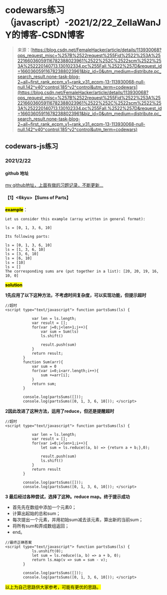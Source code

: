 <!--yml
category: codewars
date: 2022-08-13 11:41:27
-->

# codewars练习（javascript）-2021/2/22_ZellaWanJY的博客-CSDN博客

> 来源：[https://blog.csdn.net/FemaleHacker/article/details/113930068?ops_request_misc=%257B%2522request%255Fid%2522%253A%2522166036059116782388023961%2522%252C%2522scm%2522%253A%252220140713.130102334.pc%255Fall.%2522%257D&request_id=166036059116782388023961&biz_id=0&utm_medium=distribute.pc_search_result.none-task-blog-2~all~first_rank_ecpm_v1~rank_v31_ecpm-13-113930068-null-null.142^v40^control,185^v2^control&utm_term=codewars](https://blog.csdn.net/FemaleHacker/article/details/113930068?ops_request_misc=%257B%2522request%255Fid%2522%253A%2522166036059116782388023961%2522%252C%2522scm%2522%253A%252220140713.130102334.pc%255Fall.%2522%257D&request_id=166036059116782388023961&biz_id=0&utm_medium=distribute.pc_search_result.none-task-blog-2~all~first_rank_ecpm_v1~rank_v31_ecpm-13-113930068-null-null.142^v40^control,185^v2^control&utm_term=codewars)

## codewars-js练习

### 2021/2/22

#### github 地址

[my github地址，上面有做的习题记录，不断更新…](https://github.com/Mszmy/Codewars/)

#### 【1】<6kyu>【Sums of Parts】

**<mark>example</mark>**：

```
Let us consider this example (array written in general format):

ls = [0, 1, 3, 6, 10]

Its following parts:

ls = [0, 1, 3, 6, 10]
ls = [1, 3, 6, 10]
ls = [3, 6, 10]
ls = [6, 10]
ls = [10]
ls = []
The corresponding sums are (put together in a list): [20, 20, 19, 16, 10, 0] 
```

<mark>**solution**</mark>

**1先应用了以下这种方法，不考虑时间复杂度，可以实现功能，但提示超时**

```
//超时
<script type="text/javascript"> function partsSums(ls) {

            var len = ls.length;
            var result = [];
            for(var j=0;j<len+1;j++){
                var sum = Sum(ls)
                ls.shift()

                result.push(sum)
            }
            return result;
        }
        function Sum(arr){
            var sum = 0
            for(var i=0;i<arr.length;i++){
                sum +=arr[i];
            }
            return sum;
        }		

        console.log(partsSums([]));
		console.log(partsSums([0, 1, 3, 6, 10])); </script> 
```

**2因此改进了这种方法，运用了reduce，但还是提醒超时**

```
//超时
<script type="text/javascript"> function partsSums(ls) {

            var len = ls.length;
            var result = [];
            for(var i=0;i<len+1;i++){
                let sum = ls.reduce((a, b) => {return a + b;},0);

                result.push(sum)
                ls.shift()
            }
            return result
        }

        console.log(partsSums([]));
		console.log(partsSums([0, 1, 3, 6, 10])); </script> 
```

**3 最后经过各种尝试，选择了这种。reduce map。终于提示成功**

*   首先先在数组中添加一个元素0；
*   计算出起始的总和sum；
*   每次提出一个元素，并用初始sum减去该元素，算出新的当前sum；
*   将所有sum和弄成数组返回；
*   end。

```
//最终正确答案
<script type="text/javascript"> function partsSums(ls) {
            ls.unshift(0);
            let sum = ls.reduce((a, b) => a + b, 0);
            return ls.map(v => sum = sum - v);
        }

        console.log(partsSums([]));
		console.log(partsSums([0, 1, 3, 6, 10])); </script> 
```

<mark>以上为自己思路供大家参考，可能有更优的思路。</mark>